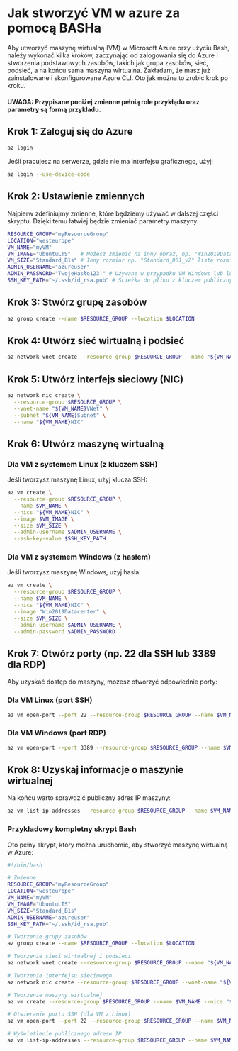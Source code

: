# Jak stworzyć VM w azure za pomocą BASHa
Aby utworzyć maszynę wirtualną (VM) w Microsoft Azure przy użyciu Bash, należy wykonać kilka kroków, zaczynając od zalogowania się do Azure i stworzenia podstawowych zasobów, takich jak grupa zasobów, sieć, podsieć, a na końcu sama maszyna wirtualna. Zakładam, że masz już zainstalowane i skonfigurowane Azure CLI. Oto jak można to zrobić krok po kroku.

#### UWAGA: Przypisane poniżej zmienne pełnią role przykłądu oraz parametry są formą przykładu.

## Krok 1: Zaloguj się do Azure

```bash
az login
```
Jeśli pracujesz na serwerze, gdzie nie ma interfejsu graficznego, użyj:

```bash
az login --use-device-code
```
## Krok 2: Ustawienie zmiennych

Najpierw zdefiniujmy zmienne, które będziemy używać w dalszej części skryptu. Dzięki temu łatwiej będzie zmieniać parametry maszyny.
```bash
RESOURCE_GROUP="myResourceGroup"
LOCATION="westeurope"
VM_NAME="myVM"
VM_IMAGE="UbuntuLTS"   # Możesz zmienić na inny obraz, np. "Win2019Datacenter, listę obrazów można sprawdzić komendą: az vm image list"
VM_SIZE="Standard_B1s" # Inny rozmiar np. "Standard_DS1_v2" listę rozmiarów można sprawdzić komedną: az vm list-sizes --location "westeurope" 
ADMIN_USERNAME="azureuser"
ADMIN_PASSWORD="TwojeHasło123!" # Używane w przypadku VM Windows lub loginu z hasłem
SSH_KEY_PATH="~/.ssh/id_rsa.pub" # Ścieżka do pliku z kluczem publicznym (dla VM Linux)
```
## Krok 3: Stwórz grupę zasobów

```bash
az group create --name $RESOURCE_GROUP --location $LOCATION
```
## Krok 4: Utwórz sieć wirtualną i podsieć
``` bash
az network vnet create --resource-group $RESOURCE_GROUP --name "${VM_NAME}VNet" --subnet-name "${VM_NAME}Subnet"
```
## Krok 5: Utwórz interfejs sieciowy (NIC)
```bash
az network nic create \
  --resource-group $RESOURCE_GROUP \
  --vnet-name "${VM_NAME}VNet" \
  --subnet "${VM_NAME}Subnet" \
  --name "${VM_NAME}NIC"
```
## Krok 6: Utwórz maszynę wirtualną
### Dla VM z systemem Linux (z kluczem SSH)
Jeśli tworzysz maszynę Linux, użyj klucza SSH:
```bash
az vm create \
  --resource-group $RESOURCE_GROUP \
  --name $VM_NAME \
  --nics "${VM_NAME}NIC" \
  --image $VM_IMAGE \
  --size $VM_SIZE \
  --admin-username $ADMIN_USERNAME \
  --ssh-key-value $SSH_KEY_PATH
```
### Dla VM z systemem Windows (z hasłem)
Jeśli tworzysz maszynę Windows, użyj hasła:
```bash
az vm create \
  --resource-group $RESOURCE_GROUP \
  --name $VM_NAME \
  --nics "${VM_NAME}NIC" \
  --image "Win2019Datacenter" \
  --size $VM_SIZE \
  --admin-username $ADMIN_USERNAME \
  --admin-password $ADMIN_PASSWORD
```
## Krok 7: Otwórz porty (np. 22 dla SSH lub 3389 dla RDP)
Aby uzyskać dostęp do maszyny, możesz otworzyć odpowiednie porty:
### Dla VM Linux (port SSH)
```bash
az vm open-port --port 22 --resource-group $RESOURCE_GROUP --name $VM_NAME
```
### Dla VM Windows (port RDP)
```bash
az vm open-port --port 3389 --resource-group $RESOURCE_GROUP --name $VM_NAME
```
## Krok 8: Uzyskaj informacje o maszynie wirtualnej
Na końcu warto sprawdzić publiczny adres IP maszyny:
```bash
az vm list-ip-addresses --resource-group $RESOURCE_GROUP --name $VM_NAME --output table
```

### Przykładowy kompletny skrypt Bash
Oto pełny skrypt, który można uruchomić, aby stworzyć maszynę wirtualną w Azure:
```bash
#!/bin/bash

# Zmienne
RESOURCE_GROUP="myResourceGroup"
LOCATION="westeurope"
VM_NAME="myVM"
VM_IMAGE="UbuntuLTS"
VM_SIZE="Standard_B1s"
ADMIN_USERNAME="azureuser"
SSH_KEY_PATH="~/.ssh/id_rsa.pub"

# Tworzenie grupy zasobów
az group create --name $RESOURCE_GROUP --location $LOCATION

# Tworzenie sieci wirtualnej i podsieci
az network vnet create --resource-group $RESOURCE_GROUP --name "${VM_NAME}VNet" --subnet-name "${VM_NAME}Subnet"

# Tworzenie interfejsu sieciowego
az network nic create --resource-group $RESOURCE_GROUP --vnet-name "${VM_NAME}VNet" --subnet "${VM_NAME}Subnet" --name "${VM_NAME}NIC"

# Tworzenie maszyny wirtualnej
az vm create --resource-group $RESOURCE_GROUP --name $VM_NAME --nics "${VM_NAME}NIC" --image $VM_IMAGE --size $VM_SIZE --admin-username $ADMIN_USERNAME --ssh-key-value $SSH_KEY_PATH

# Otwieranie portu SSH (dla VM z Linux)
az vm open-port --port 22 --resource-group $RESOURCE_GROUP --name $VM_NAME

# Wyświetlenie publicznego adresu IP
az vm list-ip-addresses --resource-group $RESOURCE_GROUP --name $VM_NAME --output table
```
